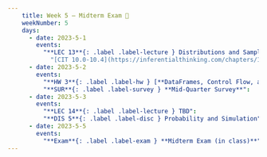 ```yaml
---
    title: Week 5 – Midterm Exam 🧪
    weekNumber: 5
    days:
      - date: 2023-5-1
        events:
          "**LEC 13**{: .label .label-lecture } Distributions and Sampling":
            "[CIT 10.0-10.4](https://inferentialthinking.com/chapters/10/Sampling_and_Empirical_Distributions.html)"
      - date: 2023-5-2
        events:
          "**HW 3**{: .label .label-hw } [**DataFrames, Control Flow, and Probability**](http://datahub.ucsd.edu/user-redirect/git-sync?repo=https://github.com/dsc-courses/dsc10-2023-sp&subPath=homeworks/hw03/hw03.ipynb)":
          "**SUR**{: .label .label-survey } **Mid-Quarter Survey**":
      - date: 2023-5-3
        events:
          "**LEC 14**{: .label .label-lecture } TBD":
          "**DIS 5**{: .label .label-disc } Probability and Simulation":
      - date: 2023-5-5
        events:
          "**Exam**{: .label .label-exam } **Midterm Exam (in class)**":
---
```

